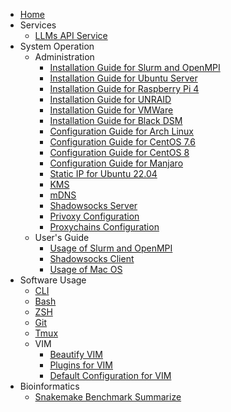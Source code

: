 * [Home](/)
* Services
	* [LLMs API Service](API.Service.md)
* System Operation
	* Administration
		* [Installation Guide for Slurm and OpenMPI](InstallSlurmOpenMPI.md)
		* [Installation Guide for Ubuntu Server](UbuntuServerInstallation.md)
		* [Installation Guide for Raspberry Pi 4](rpi4.md)
		* [Installation Guide for UNRAID](UNRAID.md)
		* [Installation Guide for VMWare](VMWare.md)
		* [Installation Guide for Black DSM](BlackDSM.md)
		* [Configuration Guide for Arch Linux](ArchLinux.md)
		* [Configuration Guide for CentOS 7.6](CentOS76.md)
		* [Configuration Guide for CentOS 8](CentOS8.md)
		* [Configuration Guide for Manjaro](Manjaro.md)
		* [Static IP for Ubuntu 22.04](StaticIP4Ubuntu22.04.md)
		* [KMS](KMS.md)
		* [mDNS](mDNS.md)
		* [Shadowsocks Server](ShadowsocksServer.md)
		* [Privoxy Configuration](PrivoxyConf.md)
		* [Proxychains Configuration](proxychains.md)
	* User's Guide
		* [Usage of Slurm and OpenMPI](UsageSlurmOpenMPI.md)
		* [Shadowsocks Client](ShadowsocksClient.md)
		* [Usage of Mac OS](MacOS.md)
* Software Usage
	* [CLI](CLI.md)
	* [Bash](Bash.md)
	* [ZSH](Zsh.md)
	* [Git](git.md)
	* [Tmux](Tmux.md)
	* VIM
		* [Beautify VIM](VIM.Beautify.md)
		* [Plugins for VIM](VIM.plugins.md)
		* [Default Configuration for VIM](VIM.Default.Conf.md)
* Bioinformatics
	* [Snakemake Benchmark Summarize](benchmark.md)